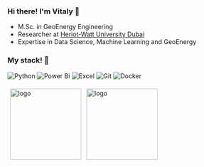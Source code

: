 
### Hi there! I'm Vitaly 👋
- M.Sc. in GeoEnergy Engineering
- Researcher at [Heriot-Watt University Dubai](https://www.hw.ac.uk/dubai/)
- Expertise in Data Science, Machine Learning and GeoEnergy

### My stack! :dango:
![Python](https://img.shields.io/badge/python-3670A0?style=for-the-badge&logo=python&logoColor=ffdd54)
![Power Bi](https://img.shields.io/badge/power_bi-F2C811?style=for-the-badge&logo=powerbi&logoColor=black)
![Excel](https://img.shields.io/badge/Excel-0078D4.svg?style=for-the-badge&logo=microsoft-excel&logoColor=white)
![Git](https://img.shields.io/badge/git-%23F05033.svg?style=for-the-badge&logo=git&logoColor=white)
![Docker](https://img.shields.io/badge/docker-%230db7ed.svg?style=for-the-badge&logo=docker&logoColor=white)


<img src="https://github-readme-stats.vercel.app/api?username=vitaliistarr&show_icons=true&theme=tokyonight" alt="logo" height="160" align="left" style="margin: 6px; margin-bottom: 20px;" />
<img src="https://github-readme-stats.vercel.app/api/top-langs/?username=vitaliistarr&layout=compact&theme=tokyonight" alt="logo" height="160" align="left" style="margin: 6px; margin-bottom: 20px;"  />

